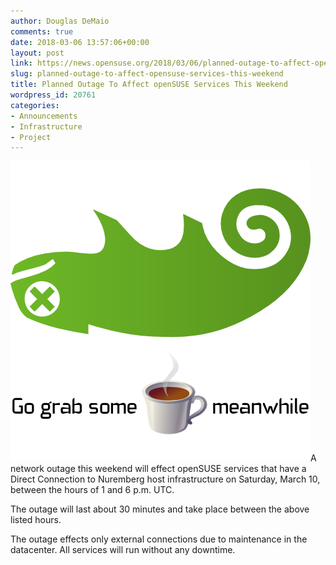 ```yaml
---
author: Douglas DeMaio
comments: true
date: 2018-03-06 13:57:06+00:00
layout: post
link: https://news.opensuse.org/2018/03/06/planned-outage-to-affect-opensuse-services-this-weekend/
slug: planned-outage-to-affect-opensuse-services-this-weekend
title: Planned Outage To Affect openSUSE Services This Weekend
wordpress_id: 20761
categories:
- Announcements
- Infrastructure
- Project
---
```


![](/wp-content/uploads/2015/06/Failgeeko.png)A network outage this weekend will effect openSUSE services that have a Direct Connection to Nuremberg host infrastructure on Saturday, March 10, between the hours of 1 and 6 p.m. UTC.

The outage will last about 30 minutes and take place between the above listed hours.

The outage effects only external connections due to maintenance in the datacenter. All services will run without any downtime.
